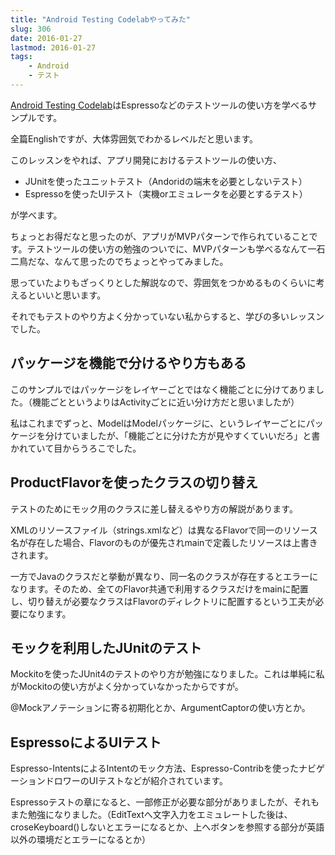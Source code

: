 ```yaml
---
title: "Android Testing Codelabやってみた"
slug: 306
date: 2016-01-27
lastmod: 2016-01-27
tags:
    - Android
    - テスト
---
```


<a href="https://codelabs.developers.google.com/codelabs/android-testing/index.html#0">Android Testing Codelab</a>はEspressoなどのテストツールの使い方を学べるサンプルです。

全篇Englishですが、大体雰囲気でわかるレベルだと思います。

このレッスンをやれば、アプリ開発におけるテストツールの使い方、

<ul>
<li>JUnitを使ったユニットテスト（Andoridの端末を必要としないテスト）</li>
<li>Espressoを使ったUIテスト（実機orエミュレータを必要とするテスト）</li>
</ul>

が学べます。

ちょっとお得だなと思ったのが、アプリがMVPパターンで作られていることです。テストツールの使い方の勉強のついでに、MVPパターンも学べるなんて一石二鳥だな、なんて思ったのでちょっとやってみました。

思っていたよりもざっくりとした解説なので、雰囲気をつかめるものくらいに考えるといいと思います。

それでもテストのやり方よく分かっていない私からすると、学びの多いレッスンでした。


## パッケージを機能で分けるやり方もある


このサンプルではパッケージをレイヤーごとではなく機能ごとに分けてありました。（機能ごとというよりはActivityごとに近い分け方だと思いましたが）

私はこれまでずっと、ModelはModelパッケージに、というレイヤーごとにパッケージを分けていましたが、「機能ごとに分けた方が見やすくていいだろ」と書かれていて目からうろこでした。


## ProductFlavorを使ったクラスの切り替え


テストのためにモック用のクラスに差し替えるやり方の解説があります。

XMLのリソースファイル（strings.xmlなど）は異なるFlavorで同一のリソース名が存在した場合、Flavorのものが優先されmainで定義したリソースは上書きされます。

一方でJavaのクラスだと挙動が異なり、同一名のクラスが存在するとエラーになります。そのため、全てのFlavor共通で利用するクラスだけをmainに配置し、切り替えが必要なクラスはFlavorのディレクトリに配置するという工夫が必要になります。


## モックを利用したJUnitのテスト


Mockitoを使ったJUnit4のテストのやり方が勉強になりました。これは単純に私がMockitoの使い方がよく分かっていなかったからですが。

@Mockアノテーションに寄る初期化とか、ArgumentCaptorの使い方とか。


## EspressoによるUIテスト


Espresso-IntentsによるIntentのモック方法、Espresso-Contribを使ったナビゲーションドロワーのUIテストなどが紹介されています。

Espressoテストの章になると、一部修正が必要な部分がありましたが、それもまた勉強になりました。（EditTextへ文字入力をエミュレートした後は、croseKeyboard()しないとエラーになるとか、上へボタンを参照する部分が英語以外の環境だとエラーになるとか）


  